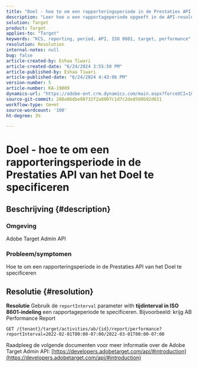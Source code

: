 ```yaml
---
title: "Doel - hoe te om een rapporteringsperiode in de Prestaties API van het Doel te specificeren"
description: "Leer hoe u een rapportageperiode opgeeft in de API-resolutie voor doelprestaties."
solution: Target
product: Target
applies-to: "Target"
keywords: "KCS, reporting, period, API, ISO 8601, target, performance"
resolution: Resolution
internal-notes: null
bug: false
article-created-by: Eshaa Tiwari
article-created-date: "6/24/2024 3:55:50 PM"
article-published-by: Eshaa Tiwari
article-published-date: "6/24/2024 4:43:06 PM"
version-number: 5
article-number: KA-19009
dynamics-url: "https://adobe-ent.crm.dynamics.com/main.aspx?forceUCI=1&pagetype=entityrecord&etn=knowledgearticle&id=adb23d39-4232-ef11-8409-6045bd029b18"
source-git-commit: 280a06dbe08732f2a8007c1d7c2de8560b92d611
workflow-type: tm+mt
source-wordcount: '100'
ht-degree: 3%

---
```


# Doel - hoe te om een rapporteringsperiode in de Prestaties API van het Doel te specificeren

## Beschrijving {#description}


### <b>Omgeving</b>

Adobe Target Admin API

### <b>Probleem/symptomen</b>

Hoe te om een rapporteringsperiode in de Prestaties API van het Doel te specificeren


## Resolutie {#resolution}


<b>Resolutie</b>
Gebruik de `reportInterval` parameter with <b>tijdinterval in ISO 8601-indeling</b> een rapportageperiode te specificeren.
Bijvoorbeeld: krijg AB Performance Report

`GET /{tenant}/target/activities/ab/{id}/report/performance?reportInterval=2022-02-01T00:00-07:00/2022-03-01T00:00-07:00`

Raadpleeg de volgende documenten voor meer informatie over de Adobe Target Admin API:
[https://developers.adobetarget.com/api/#introduction](https://developers.adobetarget.com/api/#introduction)
